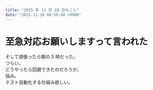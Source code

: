 ```yaml
---
title: "2015 年 11 月 19 日のこと"
date: "2015-11-20 04:50:40 +0900"
---
```


# 至急対応お願いしますって言われた

そして頑張ったら朝の 5 時だった。  
つらい。  
どうやったら回避できたのだろうか。  
悩み。  
テスト自動化する仕組み欲しい。
